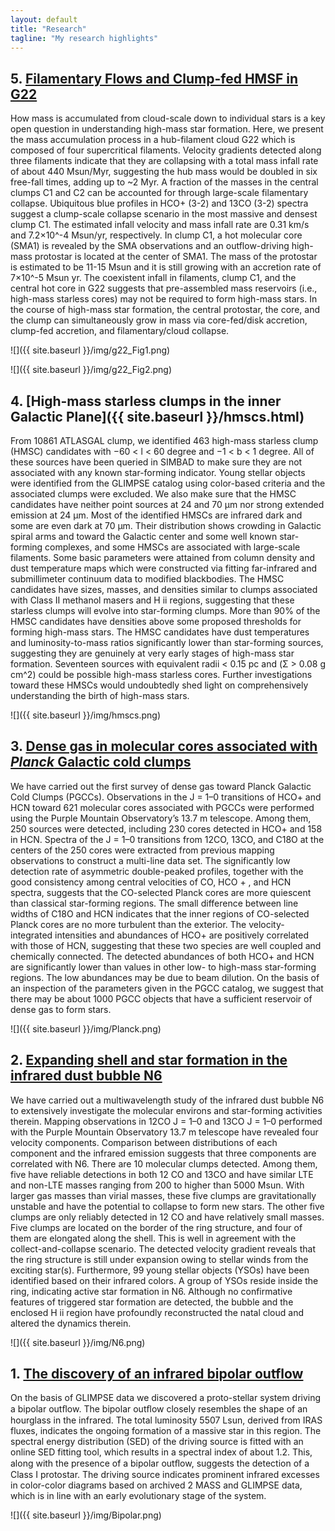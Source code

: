 ```yaml
---
layout: default
title: "Research"
tagline: "My research highlights"
---
```


## 5. [Filamentary Flows and Clump-fed HMSF in G22](http://adsabs.harvard.edu/abs/2017arXiv171108951Y)

How mass is accumulated from cloud-scale down to individual stars is a key open question in understanding high-mass star formation. Here, we present the mass accumulation process in a hub-filament cloud G22 which is composed of four supercritical filaments. Velocity gradients detected along three filaments indicate that they are collapsing with a total mass infall rate of about 440 Msun/Myr, suggesting the hub mass would be doubled in six free-fall times, adding up to ~2 Myr. A fraction of the masses in the central clumps C1 and C2 can be accounted for through large-scale filamentary collapse. Ubiquitous blue profiles in HCO+ (3-2) and 13CO (3-2) spectra suggest a clump-scale collapse scenario in the most massive and densest clump C1. The estimated infall velocity and mass infall rate are 0.31 km/s and 7.2×10^-4 Msun/yr, respectively. In clump C1, a hot molecular core (SMA1) is revealed by the SMA observations and an outflow-driving high-mass protostar is located at the center of SMA1. The mass of the protostar is estimated to be 11-15 Msun and it is still growing with an accretion rate of 7×10^-5 Msun yr. The coexistent infall in filaments, clump C1, and the central hot core in G22 suggests that pre-assembled mass reservoirs (i.e., high-mass starless cores) may not be required to form high-mass stars. In the course of high-mass star formation, the central protostar, the core, and the clump can simultaneously grow in mass via core-fed/disk accretion, clump-fed accretion, and filamentary/cloud collapse.


![]({{ site.baseurl }}/img/g22_Fig1.png)

![]({{ site.baseurl }}/img/g22_Fig2.png)

## 4. [High-mass starless clumps in the inner Galactic Plane]({{ site.baseurl }}/hmscs.html)

From 10861 ATLASGAL clump, we identified 463 high-mass starless clump 
(HMSC) candidates with −60 < l < 60 degree and −1 < b < 1 degree. 
All of these sources have been queried in SIMBAD to make sure they 
are not associated with any known star-forming indicator. Young 
stellar objects were identified from the GLIMPSE catalog using 
color-based criteria and the associated clumps were excluded. We 
also make sure that the HMSC candidates have neither point sources 
at 24 and 70 µm nor strong extended emission at 24 µm. Most of the 
identified HMSCs are infrared dark and some are even dark at 70 µm. 
Their distribution shows crowding in Galactic spiral arms and toward 
the Galactic center and some well known star-forming complexes, 
and some HMSCs are associated with large-scale filaments. Some 
basic parameters were attained from column density and dust 
temperature maps which were constructed via fitting far-infrared 
and submillimeter continuum data to modified blackbodies. The 
HMSC candidates have sizes, masses, and densities similar to 
clumps associated with Class II methanol masers and H ii regions, 
suggesting that these starless clumps will evolve into star-forming 
clumps. More than 90% of the HMSC candidates have densities above some 
proposed thresholds for forming high-mass stars. The HMSC candidates 
have dust temperatures and luminosity-to-mass ratios significantly 
lower than star-forming sources, suggesting they are genuinely at 
very early stages of high-mass star formation. Seventeen 
sources with equivalent radii < 0.15 pc and \(Σ > 0.08 g cm^2\) 
could be possible high-mass starless cores. Further investigations 
toward these HMSCs would undoubtedly shed light on comprehensively 
understanding the birth of high-mass stars.

![]({{ site.baseurl }}/img/hmscs.png)

## 3. [Dense gas in molecular cores associated with *Planck* Galactic cold clumps](http://adsabs.harvard.edu/abs/2016ApJ...820...37Y)

We have carried out the first survey of dense gas toward Planck Galactic Cold Clumps (PGCCs). Observations in the J = 1–0 transitions of HCO+ and HCN toward 621 molecular cores associated with PGCCs were performed using the Purple Mountain Observatory’s 13.7 m telescope. Among them, 250 sources were detected, including 230 cores detected in HCO+ and 158 in HCN. Spectra of the J = 1–0 transitions from 12CO, 13CO, and C18O at the centers of the 250 cores were extracted from previous mapping observations to construct a multi-line data set. The significantly low detection rate of asymmetric double-peaked profiles, together with the good consistency among central velocities of CO, HCO + , and HCN spectra, suggests that the CO-selected Planck cores are more quiescent than classical star-forming regions. The small difference between line widths of C18O and HCN indicates that the inner regions of CO-selected Planck cores are no more turbulent than the exterior. The velocity-integrated intensities and abundances of HCO+ are positively correlated with those of HCN, suggesting that these two species are well coupled and chemically connected. The detected abundances of both HCO+ and HCN are significantly lower than values in other low- to high-mass star-forming regions. The low abundances may be due to beam dilution. On the basis of an inspection of the parameters given in the PGCC catalog, we suggest that there may be about 1000 PGCC objects that have a sufficient reservoir of dense gas to form stars.

![]({{ site.baseurl }}/img/Planck.png)

## 2. [Expanding shell and star formation in the infrared dust bubble N6](http://adsabs.harvard.edu/abs/2014ApJ...797...40Y)

We have carried out a multiwavelength study of the infrared dust bubble N6 to extensively investigate the molecular environs and star-forming activities therein. Mapping observations in 12CO J = 1–0 and 13CO J = 1–0 performed with the Purple Mountain Observatory 13.7 m telescope have revealed four velocity components. Comparison between distributions of each component and the infrared emission suggests that three components are correlated with N6. There are 10 molecular clumps detected. Among them, five have reliable detections in both 12 CO and 13CO and have similar LTE and non-LTE masses ranging from 200 to higher than 5000 Msun. With larger gas masses than virial masses, these five clumps are gravitationally unstable and have the potential to collapse to form new stars. The other five clumps are only reliably detected in 12 CO and have relatively small masses. Five clumps are located on the border of the ring structure, and four of them are elongated along the shell. This is well in agreement with the collect-and-collapse scenario. The detected velocity gradient reveals that the ring structure is still under expansion owing to stellar winds from the exciting star(s). Furthermore, 99 young stellar objects (YSOs) have been identified based on their infrared colors. A group of YSOs reside inside the ring, indicating active star formation in N6. Although no confirmative features of triggered star formation are detected, the bubble and the enclosed H ii region have profoundly reconstructed the natal cloud and altered the dynamics therein.

![]({{ site.baseurl }}/img/N6.png)

## 1. [The discovery of an infrared bipolar outflow](http://adsabs.harvard.edu/abs/2012A%26A...540A..95)

On the basis of GLIMPSE data we discovered a proto-stellar system driving a bipolar outﬂow. The bipolar outﬂow closely resembles the shape of an hourglass in the infrared. The total luminosity 5507 Lsun, derived from IRAS fluxes, indicates the ongoing formation of a massive star in this region. The spectral energy distribution (SED) of the driving source is fitted with an online SED fitting tool, which results in a spectral index of about 1.2. This, along with the presence of a bipolar outﬂow, suggests the detection of a Class I protostar. The driving source indicates prominent infrared excesses in color-color diagrams based on archived 2 MASS and GLIMPSE data, which is in line with an early evolutionary stage of the system.

![]({{ site.baseurl }}/img/Bipolar.png)
